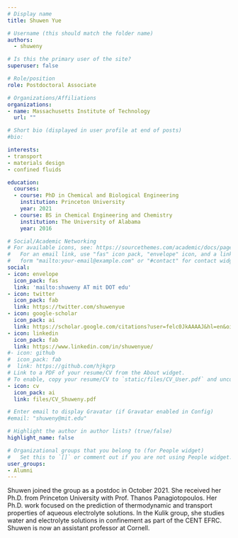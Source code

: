 ```yaml
---
# Display name
title: Shuwen Yue

# Username (this should match the folder name)
authors:
  - shuweny

# Is this the primary user of the site?
superuser: false

# Role/position
role: Postdoctoral Associate

# Organizations/Affiliations
organizations:
- name: Massachusetts Institute of Technology
  url: ""

# Short bio (displayed in user profile at end of posts)
#bio: 

interests:
- transport 
- materials design
- confined fluids

education:
  courses:
  - course: PhD in Chemical and Biological Engineering
    institution: Princeton University
    year: 2021
  - course: BS in Chemical Engineering and Chemistry
    institution: The University of Alabama
    year: 2016

# Social/Academic Networking
# For available icons, see: https://sourcethemes.com/academic/docs/page-builder/#icons
#   For an email link, use "fas" icon pack, "envelope" icon, and a link in the
#   form "mailto:your-email@example.com" or "#contact" for contact widget.
social:
- icon: envelope
  icon_pack: fas
  link: 'mailto:shuweny AT mit DOT edu'
- icon: twitter
  icon_pack: fab
  link: https://twitter.com/shuwenyue
- icon: google-scholar
  icon_pack: ai
  link: https://scholar.google.com/citations?user=felc0JkAAAAJ&hl=en&oi=ao 
- icon: linkedin
  icon_pack: fab
  link: https://www.linkedin.com/in/shuwenyue/
#- icon: github
#  icon_pack: fab
#  link: https://github.com/hjkgrp
# Link to a PDF of your resume/CV from the About widget.
# To enable, copy your resume/CV to `static/files/CV_User.pdf` and uncomment the lines below.
- icon: cv
  icon_pack: ai
  link: files/CV_Shuweny.pdf

# Enter email to display Gravatar (if Gravatar enabled in Config)
#email: "shuweny@mit.edu"

# Highlight the author in author lists? (true/false)
highlight_name: false

# Organizational groups that you belong to (for People widget)
#   Set this to `[]` or comment out if you are not using People widget.
user_groups:
- Alumni
---
```

Shuwen joined the group as a postdoc in October 2021. She received her Ph.D. from Princeton University with Prof. Thanos Panagiotopoulos. Her Ph.D. work focused on the prediction of thermodynamic and transport properties of aqueous electrolyte solutions. In the Kulik group, she studies water and electrolyte solutions in confinement as part of the CENT EFRC. Shuwen is now an assistant professor at Cornell.
